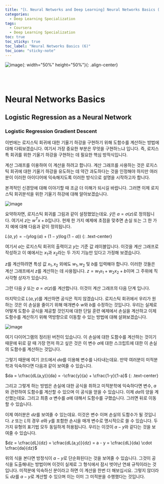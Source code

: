 ```yaml
---
title: "[Ⅰ. Neural Networks and Deep Learning] Neural Networks Basics (6)"
categories:
  - Deep Learning Specialization
tags:
  - Coursera
  - Deep Learning Specialization
toc: true
toc_sticky: true
toc_label: "Neural Networks Basics (6)"
toc_icon: "sticky-note"
---
```


![image](https://user-images.githubusercontent.com/55765292/172768350-41a6b2f0-9468-4b13-bc94-4a38f89ce5e6.png){: width="50%" height="50%"}{: .align-center}

<br><br>

# Neural Networks Basics

## Logistic Regression as a Neural Network

### Logistic Regression Gradient Descent
이번에는 로지스틱 회귀에 대한 기울기 하강을 구현하기 위해 도함수를 계산하는 방법에 대해 다뤄보겠습니다. 여기서 가장 중요한 부분은 무엇을 구현하느냐 입니다. 즉, 로지스특 회귀를 위한 기울기 하강을 구현하는 데 필요한 핵심 방적식입니다.

계산 그래프를 이용하여 이 계산을 하려고 합니다. 계산 그래프를 사용하는 것은 로지스틱 회귀에 대한 기울기 하강을 유도하는 데 약간 과도하다는 것을 인정해야 하지만 여러분이 이러한 아이디어에 익숙해지도록 이러한 방식으로 설명을 시작하고자 합니다.

본격적인 신경망에 대해 이야기할 때 조금 더 이해가 되시길 바랍니다. 그러면 이제 로지스틱 회귀분석을 위한 기울기 하강에 대해 알아보겠습니다.

![image](https://user-images.githubusercontent.com/55765292/174207344-c5e1fd21-e62d-4065-b545-a688c676c3f2.png)

요약하자면, 로지스틱 회귀를 그림과 같이 설정했었는데요. $\hat{y}$은 $a = \sigma(z)$로 정의됩니다. 여기서 $z$는 $w^Tx + b$입니다. 현재 한 가지 예제에 초점을 맞추면 손실 또는 그 한 가지 예에 대해 다음과 같이 정의됩니다.

$L(a,y) = -(y\log{(a)} + (1-y)\log{(1-a))}$
{: .text-center}

여기서 $a$는 로지스틱 회귀의 출력이고 $y$는 기준 값 레이블입니다. 이것을 계산 그래프로 작성하고 이 예에서는 $x_1$과 $x_2$라는 두 가지 기능만 있다고 가정해 보겠습니다.

$z$를 계산하려면 특성 값 $x_1,x_2$ 외에도 $w_1,w_2$ 및 $b$를 입력해야 합니다. 이러한 것들은 계산 그래프에서 $z$를 계산하는 데 사용됩니다. $z = w_1x_1 + w_2x_2 + b$이며 그 주위에 직사각형 상자가 있습니다.

그런 다음 $\hat{y}$ 또는 $a = \sigma(z)$를 계산합니다. 이것이 계산 그래프의 다음 단계 입니다.

마지막으로 $L(a,y)$를 계산하면 공식은 적지 않겠습니다. 로지스틱 회귀에서 우리가 원하는 것은 이 손실을 줄이기 위해 매개변수 $w$와 $b$를 수정하는 것입니다. 우리는 실제로 어떻게 도함수 공식을 제공할 것인지에 대한 단일 훈련 예제에서 손실을 계산하고 이제 도함수를 계산하기 위해 역방향으로 이동할 수 있는 방법에 대해 살펴보겠습니다.

![image](https://user-images.githubusercontent.com/55765292/174207363-5d0cd927-485b-4395-a107-e03c31b3bbb9.png)

여기 다이어그램의 정리된 버전이 있습니다. 이 손실에 대한 도함수를 계산하는 것이기 때문에 뒤로 갈 때 가장 먼저 하고 싶은 것은 이 변수 $a$에 대한 스크립트에 대한 이 손실의 도함수를 계산하는 것입니다.

그렇기 때문에 여기 코드에서 $da$를 이용해 변수를 나타내는데요. 만약 여러분이 미적분학과 익숙하다면 다음과 같이 보여줄 수 있습니다.

$da = \cfrac{dL(a,y)}{da} = -\cfrac{y}{a} + \cfrac{1-y}{1-a}$
{: .text-center}

그리고 그렇게 하는 방법은 손실에 대한 공식을 취하고 미적분학에 익숙하다면 변수, $a$와 관련하여 도함수를 계산할 수 있으며 이 공식을 얻을 수 있습니다. 이제 $da$의 양을 계산했는데요. 그리고 최종 $\alpha$ 변수를 $a$에 대해서 도함수를 구했습니다. 그러면 뒤로 이동할 수 있습니다.

이제 여러분은 $dz$를 보여줄 수 있는데요. 이것은 변수 이며 손실의 도함수가 될 것입니다. $z$ 또는 $L$의 경우 $a$와 $y$를 포함한 손시을 매개 변수로 명시적으로 쓸 수 있습니다. 두 가지 유형의 표기법 모두 동일하게 허용됩니다. 우리는 이것이 $a -y$와 같다는 것을 보여줄 수 있습니다.

$dz = \cfrac{dL}{dz} = \cfrac{dL(a,y)}{dz} = a - y = \cfrac{dL}{da} \cdot \cfrac{da}{dz}$

위의 식을 본다면 방정식이 $a - y$로 단순화된다는 것을 보여줄 수 있습니다. 그것이 공식을 도출해내는 방법이며 이것이 실제로 그 형식에서 잠시 벗어난 연쇄 규칙이라는 것입니다. 미적분에 익숙하신 분이라고 하면 이 계산을 한번 더 해보십시요. 그렇지 않더라도 $dz$를 $a - y$로 계산할 수 있으며 이는 이미 그 미적분을 수행했다는 것입니다.


















